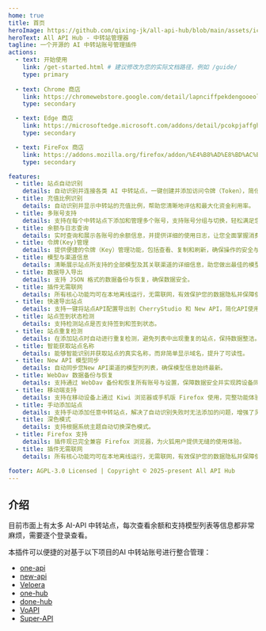```yaml
---
home: true
title: 首页
heroImage: https://github.com/qixing-jk/all-api-hub/blob/main/assets/icon.png?raw=true
heroText: All API Hub - 中转站管理器
tagline: 一个开源的 AI 中转站账号管理插件
actions:
  - text: 开始使用
    link: /get-started.html # 建议修改为您的实际文档路径，例如 /guide/
    type: primary
    
  - text: Chrome 商店
    link: https://chromewebstore.google.com/detail/lapnciffpekdengooeolaienkeoilfeo
    type: secondary

  - text: Edge 商店
    link: https://microsoftedge.microsoft.com/addons/detail/pcokpjaffghgipcgjhapgdpeddlhblaa
    type: secondary

  - text: FireFox 商店
    link: https://addons.mozilla.org/firefox/addon/%E4%B8%AD%E8%BD%AC%E7%AB%99%E7%AE%A1%E7%90%86%E5%99%A8-all-api-hub
    type: secondary

features:
  - title: 站点自动识别
    details: 自动识别并连接各类 AI 中转站点，一键创建并添加访问令牌（Token），简化初始设置流程。
  - title: 充值比例识别
    details: 自动识别并显示中转站的充值比例，帮助您清晰地评估和最大化资金利用率。
  - title: 多账号支持
    details: 支持在每个中转站点下添加和管理多个账号，支持账号分组与切换，轻松满足您的多账户使用与隔离需求。
  - title: 余额与日志查询
    details: 实时查询和展示各账号的余额信息，并提供详细的使用日志，让您全面掌握消费动态。
  - title: 令牌(Key)管理
    details: 提供便捷的令牌（Key）管理功能，包括查看、复制和刷新，确保操作的安全与高效。
  - title: 模型与渠道信息
    details: 清晰展示站点所支持的全部模型及其关联渠道的详细信息，助您做出最佳的模型选择。
  - title: 数据导入导出
    details: 支持 JSON 格式的数据备份与恢复，确保数据安全。
  - title: 插件无需联网
    details: 所有核心功能均可在本地离线运行，无需联网，有效保护您的数据隐私并保障使用稳定性。
  - title: 快速导出站点
    details: 支持一键将站点API配置导出到 CherryStudio 和 New API，简化API使用流程。
  - title: 站点签到状态检测
    details: 支持检测站点是否支持签到和签到状态。
  - title: 站点重复检测
    details: 在添加站点时自动进行重复检测，避免列表中出现重复的站点，保持数据整洁。
  - title: 智能获取站点名称
    details: 能够智能识别并获取站点的真实名称，而非简单显示域名，提升了可读性。
  - title: New API 模型同步
    details: 自动同步您New API渠道的模型列列表，确保模型信息始终最新。
  - title: WebDav 数据备份与恢复
    details: 支持通过 WebDav 备份和恢复所有账号与设置，保障数据安全并实现跨设备同步。
  - title: 移动端支持
    details: 支持在移动设备上通过 Kiwi 浏览器或手机版 Firefox 使用，完整功能体验。
  - title: 手动添加站点
    details: 支持手动添加任意中转站点，解决了自动识别失败时无法添加的问题，增强了灵活性。
  - title: 深色模式
    details: 支持根据系统主题自动切换深色模式。
  - title: Firefox 支持
    details: 插件现已完全兼容 Firefox 浏览器，为火狐用户提供无缝的使用体验。
  - title: 插件无需联网
    details: 所有核心功能均可在本地离线运行，无需联网，有效保护您的数据隐私并保障使用稳定性。

footer: AGPL-3.0 Licensed | Copyright © 2025-present All API Hub
---
```


## 介绍

目前市面上有太多 AI-API 中转站点，每次查看余额和支持模型列表等信息都非常麻烦，需要逐个登录查看。

本插件可以便捷的对基于以下项目的AI 中转站账号进行整合管理：

- [one-api](https://github.com/songquanpeng/one-api)
- [new-api](https://github.com/QuantumNous/new-api)
- [Veloera](https://github.com/Veloera/Veloera)
- [one-hub](https://github.com/MartialBE/one-hub)
- [done-hub](https://github.com/deanxv/done-hub)
- [VoAPI](https://github.com/VoAPI/VoAPI)
- [Super-API](https://github.com/SuperAI-Api/Super-API)

